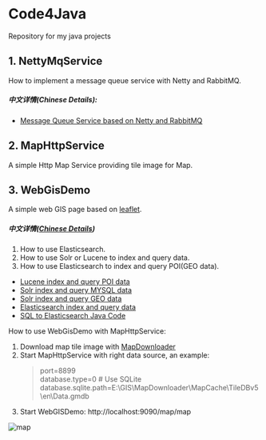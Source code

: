 # Code4Java
Repository for my java projects 

## 1. NettyMqService
How to implement a message queue service with Netty and RabbitMQ.
##### 中文详情(Chinese Details):
* [Message Queue Service based on Netty and RabbitMQ](http://www.cnblogs.com/luxiaoxun/p/4257105.html)

## 2. MapHttpService
A simple Http Map Service providing tile image for Map.

## 3. WebGisDemo
A simple web GIS page based on [leaflet](https://github.com/Leaflet/Leaflet).
##### 中文详情([Chinese Details](http://www.cnblogs.com/luxiaoxun/p/5022333.html))
1. How to use Elasticsearch.
2. How to use Solr or Lucene to index and query data.
3. How to use Elasticsearch to index and query POI(GEO data).

* [Lucene index and query POI data](http://www.cnblogs.com/luxiaoxun/p/5020247.html)
* [Solr index and query MYSQL data](http://www.cnblogs.com/luxiaoxun/p/4442770.html)
* [Solr index and query GEO data](http://www.cnblogs.com/luxiaoxun/p/4477591.html)
* [Elasticsearch index and query data](http://www.cnblogs.com/luxiaoxun/p/4869509.html)
* [SQL to Elasticsearch Java Code](http://www.cnblogs.com/luxiaoxun/p/6826211.html)

How to use WebGisDemo with MapHttpService:
1. Download map tile image with [MapDownloader](https://github.com/luxiaoxun/MapDownloader)
2. Start MapHttpService with right data source, an example:
   >port=8899  
   >database.type=0 # Use SQLite  
   >database.sqlite.path=E:\\GIS\\MapDownloader\\MapCache\\TileDBv5\\en\\Data.gmdb
3. Start WebGISDemo: http://localhost:9090/map/map

![map](https://github.com/luxiaoxun/Code4Java/blob/master/WebGisDemo/picture/map-demo.png)

